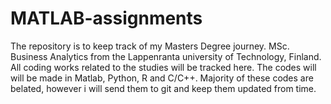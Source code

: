 # MATLAB-assignments
The repository is to keep track of my Masters Degree journey. MSc. Business Analytics from the Lappenranta university of Technology, Finland.
All coding works related to the studies will be tracked here. 
The codes will will be made in Matlab, Python, R and C/C++.
Majority of these codes are belated, however i will send them to git and keep them updated from time.
